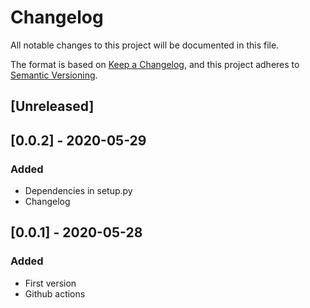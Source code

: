 # Changelog
All notable changes to this project will be documented in this file.

The format is based on [Keep a Changelog](https://keepachangelog.com/en/1.0.0/),
and this project adheres to [Semantic Versioning](https://semver.org/spec/v2.0.0.html).

## [Unreleased]

## [0.0.2] - 2020-05-29
### Added
 - Dependencies in setup.py
 - Changelog

## [0.0.1] - 2020-05-28
### Added
 - First version
 - Github actions
